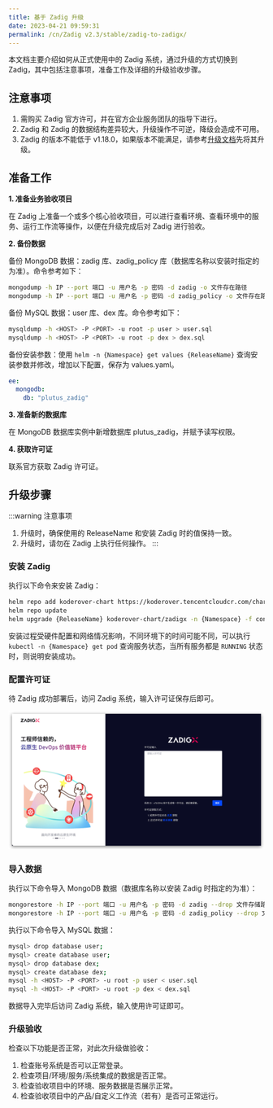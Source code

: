 ```yaml
---
title: 基于 Zadig 升级
date: 2023-04-21 09:59:31
permalink: /cn/Zadig v2.3/stable/zadig-to-zadigx/
---
```


本文档主要介绍如何从正式使用中的 Zadig 系统，通过升级的方式切换到 Zadig，其中包括注意事项，准备工作及详细的升级验收步骤。

## 注意事项

1. 需购买 Zadig 官方许可，并在官方企业服务团队的指导下进行。
2. Zadig 和 Zadig 的数据结构差异较大，升级操作不可逆，降级会造成不可用。
3. Zadig 的版本不能低于 v1.18.0，如果版本不能满足，请参考[升级文档](/cn/Zadig%20v2.3/release-notes/v1.18.0/)先将其升级。

## 准备工作

**1. 准备业务验收项目**

在 Zadig 上准备一个或多个核心验收项目，可以进行查看环境、查看环境中的服务、运行工作流等操作，以便在升级完成后对 Zadig 进行验收。

**2. 备份数据**

备份 MongoDB 数据：zadig 库、zadig_policy 库（数据库名称以安装时指定的为准）。命令参考如下：

``` bash
mongodump -h IP --port 端口 -u 用户名 -p 密码 -d zadig -o 文件存在路径
mongodump -h IP --port 端口 -u 用户名 -p 密码 -d zadig_policy -o 文件存在路径
```

备份 MySQL 数据：user 库、dex 库。命令参考如下：
``` bash
mysqldump -h <HOST> -P <PORT> -u root -p user > user.sql
mysqldump -h <HOST> -P <PORT> -u root -p dex > dex.sql
```

备份安装参数：使用 `helm -n {Namespace} get values {ReleaseName}` 查询安装参数并修改，增加以下配置，保存为 values.yaml。

``` yaml
ee:
  mongodb:
    db: "plutus_zadig"
```

**3. 准备新的数据库**

在 MongoDB 数据库实例中新增数据库 plutus_zadig，并赋予读写权限。

**4. 获取许可证**

联系官方获取 Zadig 许可证。

## 升级步骤
:::warning 注意事项
1. 升级时，确保使用的 ReleaseName 和安装 Zadig 时的值保持一致。
2. 升级时，请勿在 Zadig 上执行任何操作。
:::

### 安装 Zadig

执行以下命令来安装 Zadig：

``` bash
helm repo add koderover-chart https://koderover.tencentcloudcr.com/chartrepo/chart
helm repo update
helm upgrade {ReleaseName} koderover-chart/zadigx -n {Namespace} -f config.yaml
```

安装过程受硬件配置和网络情况影响，不同环境下的时间可能不同，可以执行 `kubectl -n {Namespace} get pod` 查询服务状态，当所有服务都是 `RUNNING` 状态时，则说明安装成功。

### 配置许可证

待 Zadig 成功部署后，访问 Zadig 系统，输入许可证保存后即可。

![安装](../../../_images/install_3.png)

### 导入数据

执行以下命令导入 MongoDB 数据（数据库名称以安装 Zadig 时指定的为准）：

``` bash
mongorestore -h IP --port 端口 -u 用户名 -p 密码 -d zadig --drop 文件存储路径
mongorestore -h IP --port 端口 -u 用户名 -p 密码 -d zadig_policy --drop 文件存储路径
```

执行以下命令导入 MySQL 数据：

``` bash
mysql> drop database user;
mysql> create database user;
mysql> drop database dex;
mysql> create database dex;
mysql -h <HOST> -P <PORT> -u root -p user < user.sql
mysql -h <HOST> -P <PORT> -u root -p dex < dex.sql
```

数据导入完毕后访问 Zadig 系统，输入使用许可证即可。

### 升级验收

检查以下功能是否正常，对此次升级做验收：
1. 检查账号系统是否可以正常登录。
2. 检查项目/环境/服务/系统集成的数据是否正常。
3. 检查验收项目中的环境、服务数据是否展示正常。
4. 检查验收项目中的产品/自定义工作流（若有）是否可正常运行。
